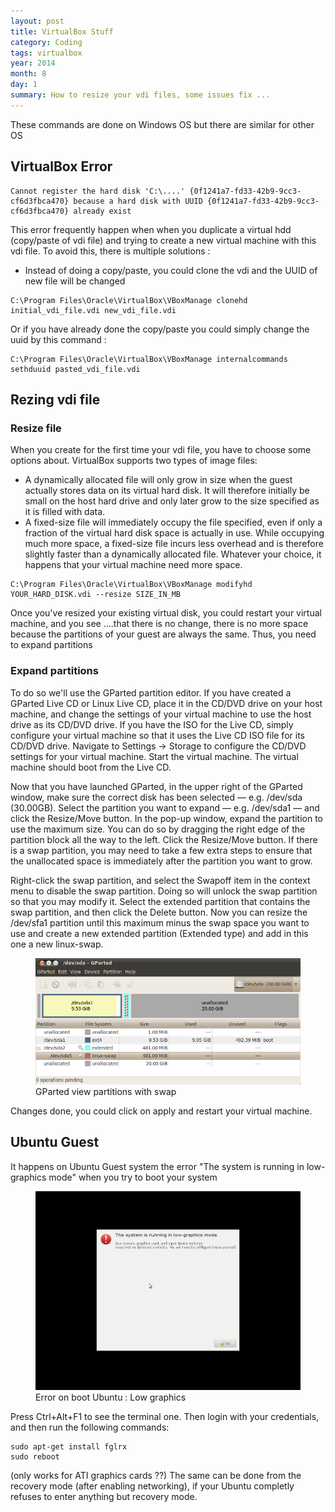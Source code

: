 ```yaml
---
layout: post
title: VirtualBox Stuff
category: Coding
tags: virtualbox
year: 2014
month: 8
day: 1
summary: How to resize your vdi files, some issues fix ...
---
```


These commands are done on Windows OS but there are similar for other OS

## VirtualBox Error

```
Cannot register the hard disk 'C:\....' {0f1241a7-fd33-42b9-9cc3-cf6d3fbca470} because a hard disk with UUID {0f1241a7-fd33-42b9-9cc3-cf6d3fbca470} already exist
```

This error frequently happen when when you duplicate a virtual hdd (copy/paste of vdi file) and trying to create a new virtual machine with this vdi file.
To avoid this, there is multiple solutions :
- Instead of doing a copy/paste, you could clone the vdi and the UUID of new file will be changed

```
C:\Program Files\Oracle\VirtualBox\VBoxManage clonehd initial_vdi_file.vdi new_vdi_file.vdi
```

Or if you have already done the copy/paste you could simply change the uuid by this command :

```
C:\Program Files\Oracle\VirtualBox\VBoxManage internalcommands sethduuid pasted_vdi_file.vdi
```

## Rezing vdi file

### Resize file

When you create for the first time your vdi file, you have to choose some options about.
VirtualBox supports two types of image files:
- A dynamically allocated file will only grow in size when the guest actually stores data on its virtual hard disk. It will therefore initially be small on the host hard drive and only later grow to the size specified as it is filled with data.
- A fixed-size file will immediately occupy the file specified, even if only a fraction of the virtual hard disk space is actually in use. While occupying much more space, a fixed-size file incurs less overhead and is therefore slightly faster than a dynamically allocated file.
Whatever your choice, it happens that your virtual machine need more space.

```
C:\Program Files\Oracle\VirtualBox\VBoxManage modifyhd YOUR_HARD_DISK.vdi --resize SIZE_IN_MB
```

Once you've resized your existing virtual disk, you could restart your virtual machine, and you see ....that there is no change, there is no more space because the partitions of your guest are always the same.
Thus, you need to expand partitions

### Expand partitions

To do so we'll use the GParted partition editor.
If you have created a GParted Live CD or Linux Live CD, place it in the CD/DVD drive on your host machine, and change the settings of your virtual machine to use the host drive as its CD/DVD drive. If you have the ISO for the Live CD, simply configure your virtual machine so that it uses the Live CD ISO file for its CD/DVD drive. Navigate to Settings → Storage to configure the CD/DVD settings for your virtual machine.
Start the virtual machine. The virtual machine should boot from the Live CD.

Now that you have launched GParted, in the upper right of the GParted window, make sure the correct disk has been selected — e.g. /dev/sda (30.00GB). Select the partition you want to expand — e.g. /dev/sda1 — and click the Resize/Move button.
In the pop-up window, expand the partition to use the maximum size. You can do so by dragging the right edge of the partition block all the way to the left. Click the Resize/Move button.
If there is a swap partition, you may need to take a few extra steps to ensure that the unallocated space is immediately after the partition you want to grow.

Right-click the swap partition, and select the Swapoff item in the context menu to disable the swap partition. Doing so will unlock the swap partition so that you may modify it.
Select the extended partition that contains the swap partition, and then click the Delete button.
Now you can resize the /dev/sfa1 partition until this maximum minus the swap space you want to use and create a new extended partition (Extended type) and add in this one a new linux-swap.
 
<figure>
  <img src="/blog/assets/images/virtualbox-stuff/gparted_swap.png" />
  <figcaption>GParted view partitions with swap</figcaption>
</figure> 

Changes done, you could click on apply and restart your virtual machine.

## Ubuntu Guest
It happens on Ubuntu Guest system the error "The system is running in low-graphics mode" when you try to boot your system

<figure>
  <img src="/blog/assets/images/virtualbox-stuff/ubuntu_low_graphics.png" />
  <figcaption>Error on boot Ubuntu : Low graphics</figcaption>
</figure> 

Press Ctrl+Alt+F1 to see the terminal one. Then login with your credentials, and then run the following commands:

```
sudo apt-get install fglrx    
sudo reboot
```

(only works for ATI graphics cards ??)
The same can be done from the recovery mode (after enabling networking), if your Ubuntu completly refuses to enter anything but recovery mode.